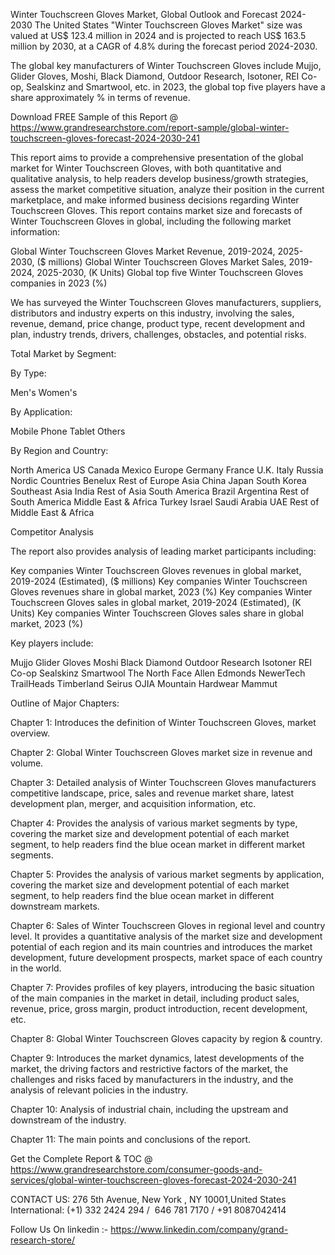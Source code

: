 Winter Touchscreen Gloves Market, Global Outlook and Forecast 2024-2030
The United States "Winter Touchscreen Gloves Market" size was valued at US$ 123.4 million in 2024 and is projected to reach US$ 163.5 million by 2030, at a CAGR of 4.8% during the forecast period 2024-2030.

The global key manufacturers of Winter Touchscreen Gloves include Mujjo, Glider Gloves, Moshi, Black Diamond, Outdoor Research, Isotoner, REI Co-op, Sealskinz and Smartwool, etc. in 2023, the global top five players have a share approximately % in terms of revenue.

Download FREE Sample of this Report @ https://www.grandresearchstore.com/report-sample/global-winter-touchscreen-gloves-forecast-2024-2030-241

This report aims to provide a comprehensive presentation of the global market for Winter Touchscreen Gloves, with both quantitative and qualitative analysis, to help readers develop business/growth strategies, assess the market competitive situation, analyze their position in the current marketplace, and make informed business decisions regarding Winter Touchscreen Gloves. This report contains market size and forecasts of Winter Touchscreen Gloves in global, including the following market information:

Global Winter Touchscreen Gloves Market Revenue, 2019-2024, 2025-2030, ($ millions)
Global Winter Touchscreen Gloves Market Sales, 2019-2024, 2025-2030, (K Units)
Global top five Winter Touchscreen Gloves companies in 2023 (%)

We has surveyed the Winter Touchscreen Gloves manufacturers, suppliers, distributors and industry experts on this industry, involving the sales, revenue, demand, price change, product type, recent development and plan, industry trends, drivers, challenges, obstacles, and potential risks.

Total Market by Segment:

By Type:

Men's
Women's

By Application:

Mobile Phone
Tablet
Others

By Region and Country:

North America
US
Canada
Mexico
Europe
Germany
France
U.K.
Italy
Russia
Nordic Countries
Benelux
Rest of Europe
Asia
China
Japan
South Korea
Southeast Asia
India
Rest of Asia
South America
Brazil
Argentina
Rest of South America
Middle East & Africa
Turkey
Israel
Saudi Arabia
UAE
Rest of Middle East & Africa

Competitor Analysis

The report also provides analysis of leading market participants including:

Key companies Winter Touchscreen Gloves revenues in global market, 2019-2024 (Estimated), ($ millions)
Key companies Winter Touchscreen Gloves revenues share in global market, 2023 (%)
Key companies Winter Touchscreen Gloves sales in global market, 2019-2024 (Estimated), (K Units)
Key companies Winter Touchscreen Gloves sales share in global market, 2023 (%)

Key players include:

Mujjo
Glider Gloves
Moshi
Black Diamond
Outdoor Research
Isotoner
REI Co-op
Sealskinz
Smartwool
The North Face
Allen Edmonds
NewerTech
TrailHeads
Timberland
Seirus
OJIA
Mountain Hardwear
Mammut

Outline of Major Chapters:

Chapter 1: Introduces the definition of Winter Touchscreen Gloves, market overview.

Chapter 2: Global Winter Touchscreen Gloves market size in revenue and volume.

Chapter 3: Detailed analysis of Winter Touchscreen Gloves manufacturers competitive landscape, price, sales and revenue market share, latest development plan, merger, and acquisition information, etc.

Chapter 4: Provides the analysis of various market segments by type, covering the market size and development potential of each market segment, to help readers find the blue ocean market in different market segments.

Chapter 5: Provides the analysis of various market segments by application, covering the market size and development potential of each market segment, to help readers find the blue ocean market in different downstream markets.

Chapter 6: Sales of Winter Touchscreen Gloves in regional level and country level. It provides a quantitative analysis of the market size and development potential of each region and its main countries and introduces the market development, future development prospects, market space of each country in the world.

Chapter 7: Provides profiles of key players, introducing the basic situation of the main companies in the market in detail, including product sales, revenue, price, gross margin, product introduction, recent development, etc.

Chapter 8: Global Winter Touchscreen Gloves capacity by region & country.

Chapter 9: Introduces the market dynamics, latest developments of the market, the driving factors and restrictive factors of the market, the challenges and risks faced by manufacturers in the industry, and the analysis of relevant policies in the industry.

Chapter 10: Analysis of industrial chain, including the upstream and downstream of the industry.

Chapter 11: The main points and conclusions of the report.

Get the Complete Report & TOC @ https://www.grandresearchstore.com/consumer-goods-and-services/global-winter-touchscreen-gloves-forecast-2024-2030-241

CONTACT US:
276 5th Avenue, New York , NY 10001,United States
International: (+1) 332 2424 294 /  646 781 7170 / +91 8087042414

Follow Us On linkedin :- https://www.linkedin.com/company/grand-research-store/
